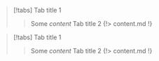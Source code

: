 > [!tabs]
> Tab title 1
>> Some *content*
> Tab title 2
>> {!> content.md !}

> [!tabs]
> Tab title 1
>> Some *content*
> Tab title 2
>> {!> content.md !}
